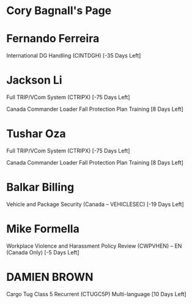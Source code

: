 # Cory Bagnall's Page




# Fernando Ferreira


International DG Handling (CINTDGH) [-35 Days Left]



# Jackson Li


Full TRIP/VCom System (CTRIPX) [-75 Days Left]

Canada Commander Loader Fall Protection Plan Training [8 Days Left]



# Tushar Oza


Full TRIP/VCom System (CTRIPX) [-75 Days Left]

Canada Commander Loader Fall Protection Plan Training [8 Days Left]



# Balkar Billing


Vehicle and Package Security (Canada – VEHICLESEC) [-19 Days Left]



# Mike Formella


Workplace Violence and Harassment Policy Review (CWPVHEN) – EN (Canada Only) [-5 Days Left]



# DAMIEN BROWN


Cargo Tug Class 5 Recurrent (CTUGC5P) Multi-language [10 Days Left]



